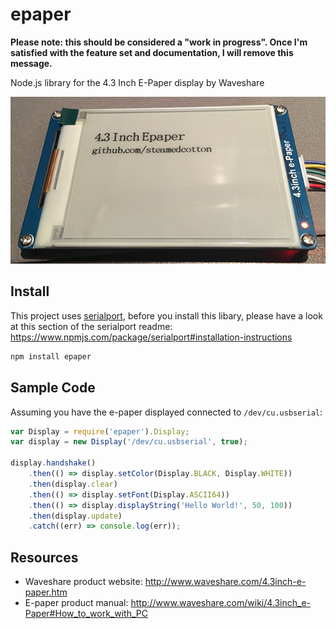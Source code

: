 # epaper

**Please note: this should be considered a "work in progress".  Once I'm satisfied with the feature set and documentation, I will remove this message.**

Node.js library for the 4.3 Inch E-Paper display by Waveshare

![e-paper Display Sample](/docs/images/sampleDisplay.png)

## Install

This project uses [serialport](https://www.npmjs.com/package/serialport), before you install this libary, please have a look at this section of the serialport readme: https://www.npmjs.com/package/serialport#installation-instructions

```bash
npm install epaper
```


## Sample Code

Assuming you have the e-paper displayed connected to `/dev/cu.usbserial`:

```javascript
var Display = require('epaper').Display;
var display = new Display('/dev/cu.usbserial', true);
 
display.handshake()
    .then(() => display.setColor(Display.BLACK, Display.WHITE))
    .then(display.clear)
    .then(() => display.setFont(Display.ASCII64))
    .then(() => display.displayString('Hello World!', 50, 100))
    .then(display.update)
    .catch((err) => console.log(err));
```

## Resources

* Waveshare product website: http://www.waveshare.com/4.3inch-e-paper.htm
* E-paper product manual: http://www.waveshare.com/wiki/4.3inch_e-Paper#How_to_work_with_PC